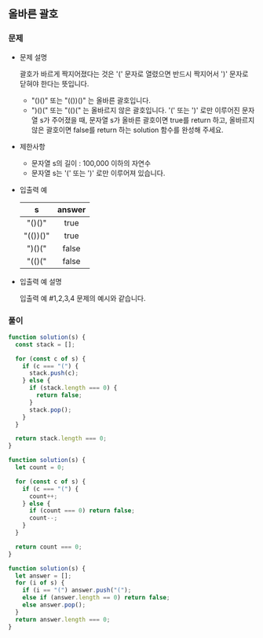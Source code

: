 ## 올바른 괄호

### 문제

- 문제 설명

  괄호가 바르게 짝지어졌다는 것은 '(' 문자로 열렸으면 반드시 짝지어서 ')' 문자로 닫혀야 한다는 뜻입니다.

  - "()()" 또는 "(())()" 는 올바른 괄호입니다.
  - ")()(" 또는 "(()(" 는 올바르지 않은 괄호입니다.
    '(' 또는 ')' 로만 이루어진 문자열 s가 주어졌을 때, 문자열 s가 올바른 괄호이면 true를 return 하고, 올바르지 않은 괄호이면 false를 return 하는 solution 함수를 완성해 주세요.

- 제한사항

  - 문자열 s의 길이 : 100,000 이하의 자연수
  - 문자열 s는 '(' 또는 ')' 로만 이루어져 있습니다.

- 입출력 예

  |    s     | answer |
  | :------: | :----: |
  |  "()()"  |  true  |
  | "(())()" |  true  |
  |  ")()("  | false  |
  |  "(()("  | false  |

- 입출력 예 설명

  입출력 예 #1,2,3,4
  문제의 예시와 같습니다.

### 풀이

```jsx
function solution(s) {
  const stack = [];

  for (const c of s) {
    if (c === "(") {
      stack.push(c);
    } else {
      if (stack.length === 0) {
        return false;
      }
      stack.pop();
    }
  }

  return stack.length === 0;
}
```

```jsx
function solution(s) {
  let count = 0;

  for (const c of s) {
    if (c === "(") {
      count++;
    } else {
      if (count === 0) return false;
      count--;
    }
  }

  return count === 0;
}
```

```jsx
function solution(s) {
  let answer = [];
  for (i of s) {
    if (i == "(") answer.push("(");
    else if (answer.length == 0) return false;
    else answer.pop();
  }
  return answer.length === 0;
}
```
